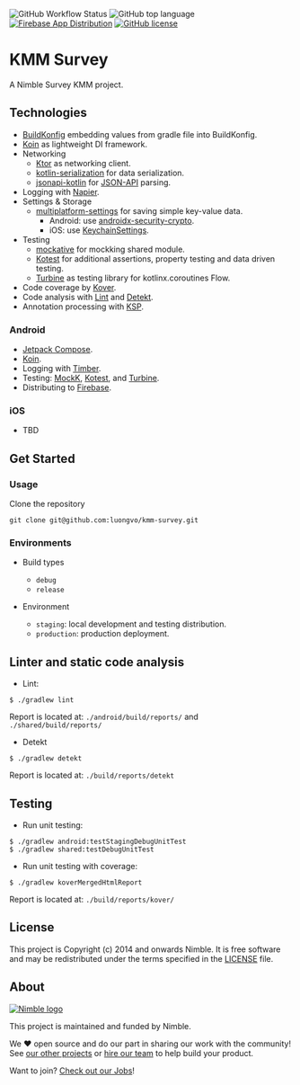 ![GitHub Workflow Status](https://img.shields.io/github/actions/workflow/status/luongvo/kmm-survey/review_pull_request.yml)
![GitHub top language](https://img.shields.io/github/languages/top/luongvo/kmm-survey)
[![Firebase App Distribution](https://img.shields.io/badge/Firebase-Android-green)](https://appdistribution.firebase.dev/i/11223fc5713bc511)
[![GitHub license](https://img.shields.io/badge/license-Apache%20License%202.0-blue.svg?style=flat)](https://www.apache.org/licenses/LICENSE-2.0)

# KMM Survey

A Nimble Survey KMM project.

## Technologies

- [BuildKonfig](https://github.com/yshrsmz/BuildKonfig) embedding values from gradle file into BuildKonfig.
- [Koin](https://github.com/InsertKoinIO/koin) as lightweight DI framework.
- Networking
  - [Ktor](https://ktor.io/docs/getting-started-ktor-client-multiplatform-mobile.html#ktor-dependencies) as networking
    client.
  - [kotlin-serialization](https://github.com/Kotlin/kotlinx.serialization) for data serialization.
  - [jsonapi-kotlin](https://github.com/nimblehq/jsonapi-kotlin) for [JSON-API](https://jsonapi.org/) parsing.
- Logging with [Napier](https://github.com/AAkira/Napier).
- Settings & Storage
  - [multiplatform-settings](https://github.com/russhwolf/multiplatform-settings) for saving simple key-value data.
    - Android: use [androidx-security-crypto](https://developer.android.com/jetpack/androidx/releases/security).
    - iOS: use [KeychainSettings](https://github.com/russhwolf/multiplatform-settings#platform-constructors).
- Testing
  - [mockative](https://github.com/mockative/mockative) for mockking shared module.
  - [Kotest](https://github.com/kotest/kotest) for additional assertions, property testing and data driven testing.
  - [Turbine](https://github.com/cashapp/turbine) as testing library for kotlinx.coroutines Flow.
- Code coverage by [Kover](https://github.com/Kotlin/kotlinx-kover).
- Code analysis with [Lint](https://developer.android.com/studio/write/lint)
  and [Detekt](https://github.com/detekt/detekt).
- Annotation processing with [KSP](https://kotlinlang.org/docs/ksp-multiplatform.html).

### Android

- [Jetpack Compose](https://developer.android.com/jetpack/compose).
- [Koin](https://github.com/InsertKoinIO/koin).
- Logging with [Timber](https://github.com/JakeWharton/timber).
- Testing: [MockK](https://github.com/mockk/mockk), [Kotest](https://github.com/kotest/kotest), and [Turbine](https://github.com/cashapp/turbine).
- Distributing to [Firebase](https://appdistribution.firebase.dev/i/11223fc5713bc511).

### iOS

- TBD

## Get Started

### Usage

Clone the repository

`git clone git@github.com:luongvo/kmm-survey.git`

### Environments

- Build types
  - `debug`
  - `release`

- Environment
  - `staging`: local development and testing distribution.
  - `production`: production deployment.

## Linter and static code analysis

- Lint:

```
$ ./gradlew lint
```

Report is located at: `./android/build/reports/` and `./shared/build/reports/`

- Detekt

```
$ ./gradlew detekt
```

Report is located at: `./build/reports/detekt`

## Testing

- Run unit testing:

```
$ ./gradlew android:testStagingDebugUnitTest
$ ./gradlew shared:testDebugUnitTest
```

- Run unit testing with coverage:

```
$ ./gradlew koverMergedHtmlReport
```

Report is located at: `./build/reports/kover/`

## License

This project is Copyright (c) 2014 and onwards Nimble. It is free software and may be redistributed under the terms
specified in the [LICENSE] file.

[LICENSE]: /LICENSE

## About

<a href="https://nimblehq.co/">
  <picture>
    <source media="(prefers-color-scheme: dark)" srcset="https://assets.nimblehq.co/logo/dark/logo-dark-text-160.png">
    <img alt="Nimble logo" src="https://assets.nimblehq.co/logo/light/logo-light-text-160.png">
  </picture>
</a>

This project is maintained and funded by Nimble.

We ❤️ open source and do our part in sharing our work with the community!
See [our other projects][community] or [hire our team][hire] to help build your product.

Want to join? [Check out our Jobs][jobs]!

[community]: https://github.com/nimblehq
[hire]: https://nimblehq.co/
[jobs]: https://jobs.nimblehq.co/
